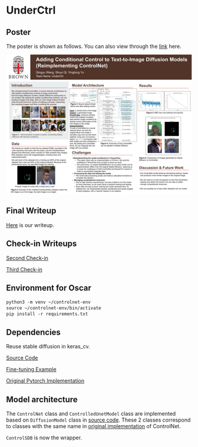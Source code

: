# UnderCtrl

## Poster

The poster is shown as follows. You can also view through the [link](https://docs.google.com/presentation/d/14GU204uFe8rfL5a4G3KywmDgZgvcrVceM4aWlyR2L_A/edit?slide=id.g356d2b38152_0_251&pli=1#slide=id.g356d2b38152_0_251) here.


![poster](Poster.jpg)


## Final Writeup

[Here](https://docs.google.com/document/d/1PJuSbflkGeQhEvMTdsGD9vPKli0-45zmXOs5r5Xqr_s/edit?tab=t.0) is our writeup.

## Check-in Writeups

[Second Check-in](https://docs.google.com/document/d/1_R167YI9wGU-Pzgc4ddqHDkIOoqUsvMuh1qihjykSVk/edit?usp=sharing)

[Third Check-in](https://docs.google.com/document/d/1XVYoWyP1L2iDAooOcKyC1IbdhGMYS4KNO-vxa6Cq6Go/edit?usp=sharing)

## Environment for Oscar
```
python3 -m venv ~/controlnet-env
source ~/controlnet-env/bin/activate
pip install -r requirements.txt
```

## Dependencies

Reuse stable diffusion in keras_cv.

[Source Code](https://github.com/keras-team/keras-cv/tree/master/keras_cv/src/models/stable_diffusion)

[Fine-tuning Example](https://keras.io/examples/generative/finetune_stable_diffusion/)

[Original Pytorch Implementation](https://github.com/lllyasviel/ControlNet)


## Model architecture

The `ControlNet` class and `ControlledUnetModel` class are implemented based on `DiffusionModel` class in [source code](https://github.com/keras-team/keras-cv/blob/master/keras_cv/src/models/stable_diffusion/diffusion_model.py#L22). These 2 classes correspond to classes with the same name in [original implementation](https://github.com/lllyasviel/ControlNet/blob/main/cldm/cldm.py) of ControlNet.

`ControlSDB` is now the wrapper.
